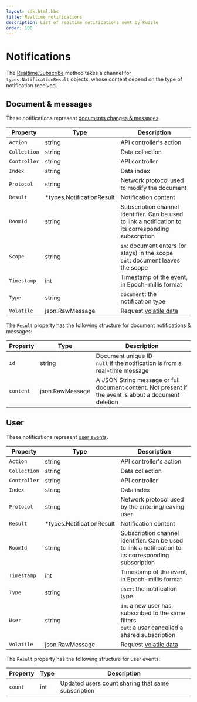 ```yaml
---
layout: sdk.html.hbs
title: Realtime notifications
description: List of realtime notifications sent by Kuzzle
order: 100
---
```


# Notifications

The [Realtime.Subscribe](/sdk-reference/go/1/realtime/subscribe) method takes a channel for `types.NotificationResult` objects, whose content depend on the type of notification received.

## Document & messages

These notifications represent [documents changes & messages](/api/1/essentials/notifications#documents-changes-messages-default).

| Property     | Type                       | Description                                                                                           |
| ------------ | -------------------------- | ----------------------------------------------------------------------------------------------------- |
| `Action`     | string                     | API controller's action                                                                               |
| `Collection` | string                     | Data collection                                                                                       |
| `Controller` | string                     | API controller                                                                                        |
| `Index`      | string                     | Data index                                                                                            |
| `Protocol`   | string                     | Network protocol used to modify the document                                                          |
| `Result`     | \*types.NotificationResult | Notification content                                                                                  |
| `RoomId`     | string                     | Subscription channel identifier. Can be used to link a notification to its corresponding subscription |
| `Scope`      | string                     | `in`: document enters (or stays) in the scope<br/>`out`: document leaves the scope                    |
| `Timestamp`  | int                        | Timestamp of the event, in Epoch-millis format                                                        |
| `Type`       | string                     | `document`: the notification type                                                                     |
| `Volatile`   | json.RawMessage            | Request [volatile data](/api/1/essentials/volatile-data/)                                             |

The `Result` property has the following structure for document notifications & messages:

| Property  | Type            | Description                                                                                           |
| --------- | --------------- | ----------------------------------------------------------------------------------------------------- |
| `id`      | string          | Document unique ID<br/>`null` if the notification is from a real-time message                         |
| `content` | json.RawMessage | A JSON String message or full document content. Not present if the event is about a document deletion |

## User

These notifications represent [user events](/api/1/essentials/notifications#user-events-default).

| Property     | Type                       | Description                                                                                           |
| ------------ | -------------------------- | ----------------------------------------------------------------------------------------------------- |
| `Action`     | string                     | API controller's action                                                                               |
| `Collection` | string                     | Data collection                                                                                       |
| `Controller` | string                     | API controller                                                                                        |
| `Index`      | string                     | Data index                                                                                            |
| `Protocol`   | string                     | Network protocol used by the entering/leaving user                                                    |
| `Result`     | \*types.NotificationResult | Notification content                                                                                  |
| `RoomId`     | string                     | Subscription channel identifier. Can be used to link a notification to its corresponding subscription |
| `Timestamp`  | int                        | Timestamp of the event, in Epoch-millis format                                                        |
| `Type`       | string                     | `user`: the notification type                                                                         |
| `User`       | string                     | `in`: a new user has subscribed to the same filters<br/>`out`: a user cancelled a shared subscription |
| `Volatile`   | json.RawMessage            | Request [volatile data](/api/1/essentials/volatile-data/)                                             |

The `Result` property has the following structure for user events:

| Property | Type | Description                                        |
| -------- | ---- | -------------------------------------------------- |
| `count`  | int  | Updated users count sharing that same subscription |

